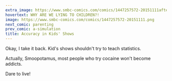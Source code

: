 ```yaml
---
extra_image: https://www.smbc-comics.com/comics/1447257572-20151111after.png
hovertext: WHY ARE WE LYING TO CHILDREN?!
image: https://www.smbc-comics.com/comics/1447257572-20151111.png
next_comic: parenting
prev_comic: a-simulation
title: Accuracy in Kids' Shows
---
```


Okay, I take it back. Kid's shows shouldn't try to teach statistics.

Actually, Smoopotamus, most people who try cocaine won't become addicts.

Dare to live!